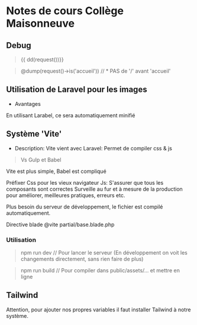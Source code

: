 # Notes de cours Collège Maisonneuve


## Debug

> {{ dd(request())}}

> @dump(request()->is('accueil')) // * PAS de '/' avant 'accueil'

## Utilisation de Laravel pour les images

- Avantages

En utilisant Larabel, ce sera automatiquement minifié

## Système 'Vite'

- Description:
Vite vient avec Laravel: Permet de compiler css & js
> Vs Gulp et Babel

Vite est plus simple, Babel est compliqué

Préfixer Css pour les vieux navigateur
Js: S'assurer que tous les composants sont correctes
Surveille au fur et à mesure de la production pour améliorer, meilleures pratiques, erreurs etc.

Plus besoin du serveur de développement, le fichier est compilé automatiquement.

Directive blade @vite partial/base.blade.php

### Utilisation

> npm run dev // Pour lancer le serveur (En développement on voit les changements directement, sans rien faire de plus)

> npm run build // Pour compiler dans public/assets/... et mettre en ligne

## Tailwind

Attention, pour ajouter nos propres variables il faut installer Tailwind à notre système.